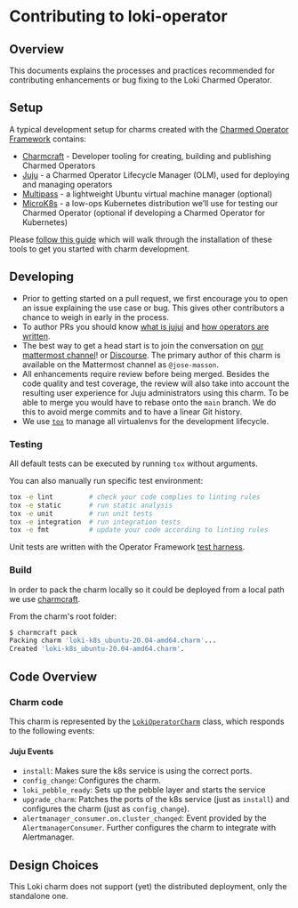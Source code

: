 # Contributing to loki-operator

## Overview

This documents explains the processes and practices recommended for
contributing enhancements or bug fixing to the Loki Charmed Operator.


## Setup

A typical development setup for charms created with the [Charmed Operator Framework](https://juju.is/docs/sdk) contains:


- [Charmcraft](https://github.com/canonical/charmcraft) - Developer tooling for creating, building and publishing Charmed Operators
- [Juju](https://juju.is/) - a Charmed Operator Lifecycle Manager (OLM), used for deploying and managing operators
- [Multipass](https://multipass.run/) - a lightweight Ubuntu virtual machine manager (optional)
- [MicroK8s](https://microk8s.io/) - a low-ops Kubernetes distribution we’ll use for testing our Charmed Operator (optional if developing a Charmed Operator for Kubernetes)

Please [follow this guide](https://juju.is/docs/sdk/dev-setup) which will walk through the installation of these tools to get you started with charm development.


## Developing



- Prior to getting started on a pull request, we first encourage you to open an issue explaining the use case or bug.
  This gives other contributors a chance to weigh in early in the process.
- To author PRs you should know [what is jujuj](https://juju.is/#what-is-juju) and [how operators are written](https://juju.is/docs/sdk).
- The best way to get a head start is to join the conversation on [our mattermost channel](https://chat.charmhub.io/charmhub/channels/observability)!
  or [Discourse](https://discourse.charmhub.io/). The primary author of this charm is available on the Mattermost channel as `@jose-masson`.
- All enhancements require review before being merged. Besides the
  code quality and test coverage, the review will also take into
  account the resulting user experience for Juju administrators using
  this charm. To be able to merge you would have to rebase
  onto the `main` branch. We do this to avoid merge commits and to have a linear Git
  history.
- We use [`tox`](https://tox.wiki/en/latest/#) to manage all virtualenvs for the development lifecycle.

### Testing

All default tests can be executed by running `tox` without arguments.

You can also manually run specific test environment:

```bash
tox -e lint         # check your code complies to linting rules
tox -e static       # run static analysis
tox -e unit         # run unit tests
tox -e integration  # run integration tests
tox -e fmt          # update your code according to linting rules
```

Unit tests are written with the Operator Framework [test harness](https://ops.readthedocs.io/en/latest/#module-ops.testing).

### Build

In order to pack the charm locally so it could be deployed from a local path we use 
[charmcraft](https://juju.is/docs/sdk/setting-up-charmcraft).

From the charm's root folder:

```bash
$ charmcraft pack
Packing charm 'loki-k8s_ubuntu-20.04-amd64.charm'...
Created 'loki-k8s_ubuntu-20.04-amd64.charm'.
```

## Code Overview

### Charm code
This charm is represented by the [`LokiOperatorCharm`](src/charm.py) class, which
responds to the following events:

#### Juju Events

- `install`: Makes sure the k8s service is using the correct ports.
- `config_change`: Configures the charm.
- `loki_pebble_ready`: Sets up the pebble layer and starts the service
- `upgrade_charm`: Patches the ports of the k8s service (just as `install`) and configures the charm (just as `config_change`).
- `alertmanager_consumer.on.cluster_changed`: Event provided by the `AlertmanagerConsumer`. Further configures the charm to integrate with Alertmanager.

## Design Choices

This Loki charm does not support (yet) the distributed deployment, only the standalone one.
